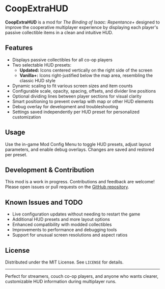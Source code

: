 # CoopExtraHUD

**CoopExtraHUD** is a mod for *The Binding of Isaac: Repentance+* designed to improve the cooperative multiplayer experience by displaying each player's passive collectible items in a clean and intuitive HUD.

## Features

- Displays passive collectibles for all co-op players  
- Two selectable HUD presets:
  - **Updated:** Icons centered vertically on the right side of the screen  
  - **Vanilla+:** Icons right-justified below the map area, resembling the classic HUD style  
- Dynamic scaling to fit various screen sizes and item counts  
- Configurable scale, opacity, spacing, offsets, and divider line positions  
- Optional dividing lines between player sections for visual clarity  
- Smart positioning to prevent overlap with map or other HUD elements  
- Debug overlay for development and troubleshooting  
- Settings saved independently per HUD preset for personalized customization  

## Usage

Use the in-game Mod Config Menu to toggle HUD presets, adjust layout parameters, and enable debug overlays. Changes are saved and restored per preset.

## Development & Contribution

This mod is a work in progress. Contributions and feedback are welcome! Please open issues or pull requests on the [GitHub repository](https://github.com/Phr3d13/CoopExtraHUD).

## Known Issues and TODO

- Live configuration updates without needing to restart the game  
- Additional HUD presets and more layout options  
- Enhanced compatibility with modded collectibles  
- Improvements to performance and debugging tools  
- Support for unusual screen resolutions and aspect ratios  

## License

Distributed under the MIT License. See `LICENSE` for details.

---

Perfect for streamers, couch co-op players, and anyone who wants clearer, customizable HUD information during multiplayer runs.
